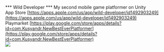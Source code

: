 *** Wild Developer ***
My second mobile game platformer on Unity <br>
App Store [https://apps.apple.com/us/app/wild-developer/id1492903249](https://apps.apple.com/us/app/wild-developer/id1492903249) <br>
Playmarket [https://play.google.com/store/apps/details?id=com.Kusyandr.NewBestEverPlatformer](https://play.google.com/store/apps/details?id=com.Kusyandr.NewBestEverPlatformer)<br>
![](https://github.com/victordoshenko/NewBestEverPlatformer/blob/master/Assets/Resources/Icons/Ico1024x500.png)
